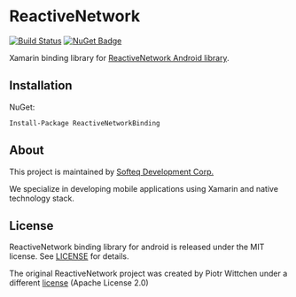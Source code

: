 # ReactiveNetwork

[![Build Status](https://dev.azure.com/SofteqDevelopment/Xamarin.Binding.Libraries/_apis/build/status/ReactiveNetwork%20Android%20Library/ReactiveNetwork-dev?branchName=master)](https://dev.azure.com/SofteqDevelopment/Xamarin.Binding.Libraries/_build/latest?definitionId=423&branchName=master) [![NuGet Badge](https://buildstats.info/nuget/ReactiveNetworkBinding)](https://www.nuget.org/packages/ReachabilityBindings/)

Xamarin binding library for [ReactiveNetwork Android library](https://github.com/pwittchen/ReactiveNetwork).

## Installation

NuGet:

```
Install-Package ReactiveNetworkBinding
```

## About

This project is maintained by [Softeq Development Corp.](https://www.softeq.com/)

We specialize in developing mobile applications using Xamarin and native technology stack.

## License

ReactiveNetwork binding library for android is released under the MIT license. See [LICENSE](LICENSE) for details.

The original ReactiveNetwork project was created by Piotr Wittchen under a different [license](https://github.com/pwittchen/ReactiveNetwork/blob/RxJava2.x/LICENSE) (Apache License 2.0)

